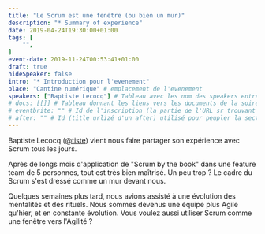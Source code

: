 ```yaml
---
title: "Le Scrum est une fenêtre (ou bien un mur)"
description: "* Summary of experience"
date: 2019-04-24T19:30:00+01:00
tags: [
    "",
]
event-date: 2019-11-24T00:53:41+01:00
draft: true
hideSpeaker: false
intro: "* Introduction pour l'evenement"
place: "Cantine numérique" # emplacement de l'evenement
speakers: ["Baptiste Lecocq"] # Tableau avec les nom des speakers entre " et séparé par des , et doit être identique au titre du speaker enregistré !
# docs: [[]] # Tableau donnant les liens vers les documents de la soirée hors affiche - exemple : [["L'inauguration","http://toursjug.cloud.xwiki.com/xwiki/bin/download/Meetings/20080409/InaugurationToursJUG.pdf"], ["Unitils et Selenium","Unitils-Selenium.pdf"]]
# eventbrite: "" # Id de l'inscription (la partie de l'URL sr trouvant après https://www.eventbrite.fr/e/ )
# after: "" # Id (title urlizé d'un after) utilisé pour peupler la section after d'un evvent (exemple : apside-after-01)
---
```


Baptiste Lecocq ([@tiste](https://twitter.com/tiste)) vient nous faire partager son expérience avec Scrum tous les jours.

Après de longs mois d'application de "Scrum by the book" dans une feature team de 5 personnes, tout est très bien maîtrisé. Un peu trop ? Le cadre du Scrum s'est dressé comme un mur devant nous.

Quelques semaines plus tard, nous avions assisté à une évolution des mentalités et des rituels. Nous sommes devenus une équipe plus Agile qu'hier, et en constante évolution. Vous voulez aussi utiliser Scrum comme une fenêtre vers l'Agilité ?